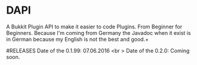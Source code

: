 # DAPI
A Bukkit Plugin API to make it easier to code Plugins.
From Beginner for Beginners.
Because I'm coming from Germany the Javadoc when it exist is in German because my English is not the best and good.+

#RELEASES
Date of the 0.1.99: 07.06.2016 <br \>
Date of the 0.2.0: Coming soon.
